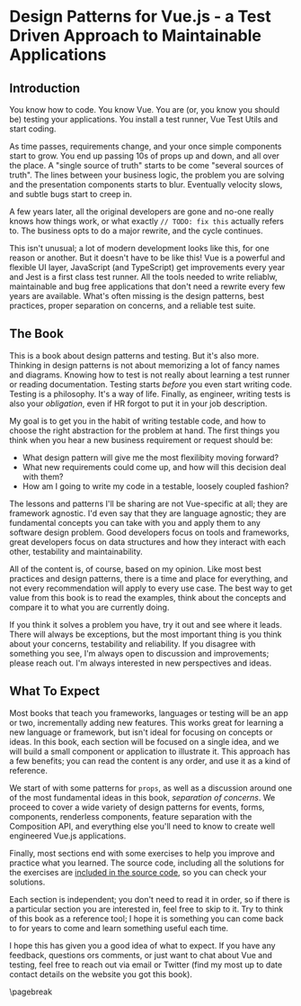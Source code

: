 # Design Patterns for Vue.js - a Test Driven Approach to Maintainable Applications

## Introduction

You know how to code. You know Vue. You are (or, you know you should be) testing your applications. You install a test runner, Vue Test Utils and start coding.

As time passes, requirements change, and your once simple components start to grow. You end up passing 10s of props up and down, and all over the place. A "single source of truth" starts to be come "several sources of truth". The lines between your business logic, the problem you are solving and the presentation components starts to blur. Eventually velocity slows, and subtle bugs start to creep in.

A few years later, all the original developers are gone and no-one really knows how things work, or what exactly `// TODO: fix this` actually refers to. The business opts to do a major rewrite, and the cycle continues.

This isn't unusual; a lot of modern development looks like this, for one reason or another. But it doesn't have to be like this! Vue is a powerful and flexible UI layer, JavaScript (and TypeScript) get improvements every year and Jest is a first class test runner. All the tools needed to write reliablw, maintainable and bug free applications that don't need a rewrite every few years are available. What's often missing is the design patterns, best practices, proper separation on concerns, and a reliable test suite.

## The Book

This is a book about design patterns and testing. But it's also more. Thinking in design patterns is not about memorizing a lot of fancy names and diagrams. Knowing how to test is not really about learning a test runner or reading documentation. Testing starts *before* you even start writing code. Testing is a philosophy. It's a way of life. Finally, as engineer, writing tests is also your *obligation*, even if HR forgot to put it in your job description.

My goal is to get you in the habit of writing testable code, and how to choose the right abstraction for the problem at hand. The first things you think when you hear a new business requirement or request should be: 
- What design pattern will give me the most flexilibity moving forward? 
- What new requirements could come up, and how will this decision deal with them?
- How am I going to write my code in a testable, loosely coupled fashion? 

The lessons and patterns I'll be sharing are not Vue-specific at all; they are framework agnostic. I'd even say that they are language agnostic; they are fundamental concepts you can take with you and apply them to any software design problem. Good developers focus on tools and frameworks, great developers focus on data structures and how they interact with each other, testability and maintainability.

All of the content is, of course, based on my opinion. Like most best practices and design patterns, there is a time and place for everything, and not every recommendation will apply to every use case.  The best way to get value from this book is to read the examples, think about the concepts and compare it to what you are currently doing. 

If you think it solves a problem you have, try it out and see where it leads. There will always be exceptions, but the most important thing is you think about your concerns, testability and reliability. If you disagree with something you see, I'm always open to discussion and improvements; please reach out. I'm always interested in new perspectives and ideas.

## What To Expect

Most books that teach you frameworks, languages or testing will be an app or two, incrementally adding new features. This works great for learning a new language or framework, but isn't ideal for focusing on concepts or ideas. In this book, each section will be focused on a single idea, and we will build a small component or application to illustrate it. This approach has a few benefits; you can read the content is any order, and use it as a kind of reference.

We start of with some patterns for `props`, as well as a discussion around one of the most fundamental ideas in this book, *separation of concerns*. We proceed to cover a wide variety of design patterns for events, forms, components, renderless components, feature separation with the Composition API, and everything else you'll need to know to create well engineered Vue.js applications.

Finally, most sections end with some exercises to help you improve and practice what you learned. The source code, including all the solutions for the exercises are [included in the source code](https://github.com/lmiller1990/design-patterns-for-vuejs-source-code), so you can check your solutions.

Each section is independent; you don't need to read it in order, so if there is a particular section you are interested in, feel free to skip to it. Try to think of this book as a reference tool; I hope it is something you can come back to for years to come and learn something useful each time.

I hope this has given you a good idea of what to expect. If you have any feedback, questions ors comments, or just want to chat about Vue and testing, feel free to reach out via email or Twitter (find my most up to date contact details on the website you got this book).

\pagebreak

